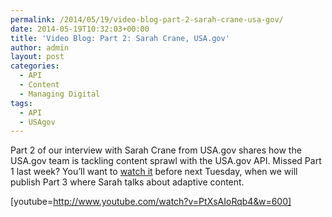 ```yaml
---
permalink: /2014/05/19/video-blog-part-2-sarah-crane-usa-gov/
date: 2014-05-19T10:32:03+00:00
title: 'Video Blog: Part 2: Sarah Crane, USA.gov'
author: admin
layout: post
categories:
  - API
  - Content
  - Managing Digital
tags:
  - API
  - USAgov
---
```


Part 2 of our interview with Sarah Crane from USA.gov shares how the USA.gov team is tackling content sprawl with the USA.gov API. Missed Part 1 last week? You&#8217;ll want to [watch it](https://www.digitalgov.gov/2014/05/12/video-blog-sarah-crane-usa-gov/ "Video Blog: Sarah Crane, USA.gov") before next Tuesday, when we will publish Part 3 where Sarah talks about adaptive content.

[youtube=http://www.youtube.com/watch?v=PtXsAIoRqb4&w=600]